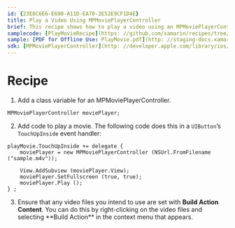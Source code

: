 ```yaml
---
id: {23E8C6E6-E690-A11D-EA70-2E52E9CF1D4E}  
title: Play a Video Using MPMoviePlayerController  
brief: This recipe shows how to play a video using an MPMoviePlayerController.  
samplecode: [PlayMovieRecipe](https: //github.com/xamarin/recipes/tree/master/ios/media/video_and_photos/play_a_video_using_mpmovieplayercontroller)  
sample: [PDF for Offline Use: PlayMovie.pdf](http: //staging-docs.xamarin.com/@api/deki/files/3288/=PlayMovieRecipe.pdf)  
sdk: [MPMoviePlayerController](http: //developer.apple.com/library/ios/#documentation/mediaplayer/reference/MPMoviePlayerController_Class/Reference/Reference.html)  
---
```


<a name="Recipe" class="injected"></a>


# Recipe

1. Add a class variable for an MPMoviePlayerController.

```
MPMoviePlayerController moviePlayer;
```

<ol start="2"><li>Add code to play a movie. The following code does this in a <code>UIButton</code>’s <code>TouchUpInside</code> event handler: </li></ol>

```
playMovie.TouchUpInside += delegate {
    moviePlayer = new MPMoviePlayerController (NSUrl.FromFilename ("sample.m4v"));

    View.AddSubview (moviePlayer.View);
    moviePlayer.SetFullscreen (true, true);
    moviePlayer.Play ();
} ;
```
<ol start="3">
	<li>Ensure that any video files you intend to use are set with <strong>Build Action Content</strong>. You can do this by right-clicking on the video files and selecting **Build Action** in the context menu that appears.</li>
</ol>

 <a name="Additional_Information" class="injected"></a>